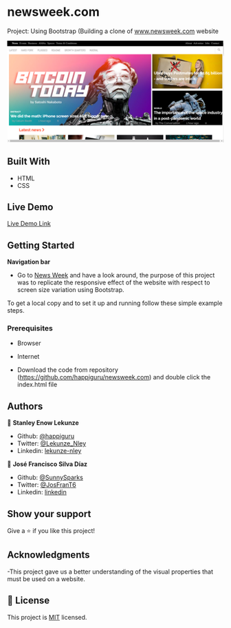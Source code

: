 # newsweek.com
Project: Using Bootstrap (Building a clone of www.newsweek.com website


![screenshot](app_screenshot.png)


## Built With

- HTML
- CSS

## Live Demo

[Live Demo Link](https://raw.githack.com/happiguru/newsweek.com/feature-newsweek.com/index.html)


## Getting Started

**Navigation bar**
- Go to [News Week](https://www.newsweek.com/) and have a look around, the purpose of this project was to replicate the responsive effect of the website with respect to screen size variation using Bootstrap.

To get a local copy  and to set it up and running follow these simple example steps.

### Prerequisites

- Browser
- Internet

- Download the code from repository (https://github.com/happiguru/newsweek.com) and double click the index.html file


## Authors

👤 **Stanley Enow Lekunze**

- Github: [@happiguru](https://github.com/happiguru)
- Twitter: [@Lekunze_Nley](https://twitter.com/Lekunze_Nley)
- Linkedin: [lekunze-nley](https://www.linkedin.com/in/lekunze-nley/)

👤 **José Francisco Silva Díaz**

- Github: [@SunnySparks](https://github.com/sunnySparks)
- Twitter: [@JosFranT6](https://twitter.com/josfrant6)
- Linkedin: [linkedin](https://www.linkedin.com/in/josé-francisco-silva-díaz-a2a9421a6)



## Show your support

Give a ⭐️ if you like this project!

## Acknowledgments
-This project gave us a better understanding of the visual properties that must be used on a website.

## 📝 License

This project is [MIT](LICENSE) licensed.

